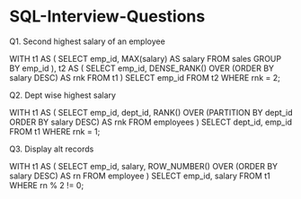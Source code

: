 # SQL-Interview-Questions

Q1. Second highest salary of an employee

WITH t1 AS (
    SELECT emp_id,
           MAX(salary) AS salary
    FROM sales
    GROUP BY emp_id
),
t2 AS (
    SELECT emp_id,
           DENSE_RANK() OVER (ORDER BY salary DESC) AS rnk
    FROM t1
)
SELECT emp_id
FROM t2
WHERE rnk = 2;


Q2. Dept wise highest salary

WITH t1 AS (
    SELECT 
        emp_id,
        dept_id,
        RANK() OVER (PARTITION BY dept_id ORDER BY salary DESC) AS rnk
    FROM employees
)
SELECT dept_id, emp_id
FROM t1
WHERE rnk = 1;


Q3. Display alt records

WITH t1 AS (
    SELECT emp_id, salary,
           ROW_NUMBER() OVER (ORDER BY salary DESC) AS rn
    FROM employee
)
SELECT emp_id, salary
FROM t1
WHERE rn % 2 != 0;

